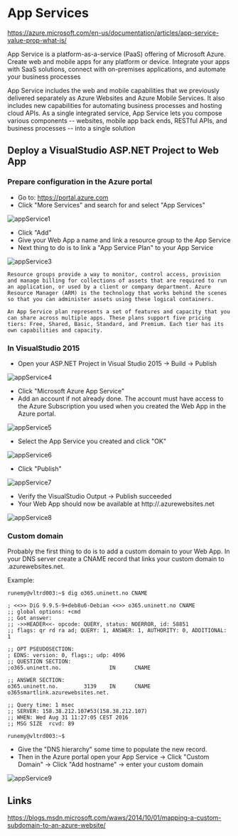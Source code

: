 # App Services #

https://azure.microsoft.com/en-us/documentation/articles/app-service-value-prop-what-is/

App Service is a platform-as-a-service (PaaS) offering of Microsoft Azure. Create web and mobile apps for any platform or device. Integrate your apps with SaaS solutions, connect with on-premises applications, and automate your business processes

App Service includes the web and mobile capabilities that we previously delivered separately as Azure Websites and Azure Mobile Services. It also includes new capabilities for automating business processes and hosting cloud APIs. As a single integrated service, App Service lets you compose various components -- websites, mobile app back ends, RESTful APIs, and business processes -- into a single solution


## Deploy a VisualStudio ASP.NET Project to Web App ##

### Prepare configuration in the Azure portal ### 

- Go to: https://portal.azure.com
- Click "More Services" and search for and select "App Services"

![appService1](pictures/modules/app_services/azureAppService1_1.JPG)

- Click "Add"
- Give your Web App a name and link a resource group to the App Service
- Next thing to do is to link a "App Service Plan" to your App Service

![appService3](pictures/modules/app_services/azureAppService3.JPG)

`Resource groups provide a way to monitor, control access, provision and manage billing for collections of assets that are required to run an application, or used by a client or company department. Azure Resource Manager (ARM) is the technology that works behind the scenes so that you can administer assets using these logical containers.`

`An App Service plan represents a set of features and capacity that you can share across multiple apps. These plans support five pricing tiers: Free, Shared, Basic, Standard, and Premium. Each tier has its own capabilities and capacity.`

### In VisualStudio 2015 ###

- Open your ASP.NET Project in Visual Studio 2015 -> Build -> Publish <yourWebApp>

![appService4](pictures/modules/app_services/azureAppService4.JPG)

- Click "Microsoft Azure App Service"
- Add an account if not already done. The account must have access to the Azure Subscription you used when you created the Web App in the Azure portal.

![appService5](pictures/modules/app_services/azureAppService5.JPG)

- Select the App Service you created and click "OK"

![appService6](pictures/modules/app_services/azureAppService6.JPG)

- Click "Publish"

![appService7](pictures/modules/app_services/azureAppService7.JPG)

- Verify the VisualStudio Output -> Publish succeeded
- Your Web App should now be available at http://<yourAppName>.azurewebsites.net

![appService8](pictures/modules/app_services/azureAppService8.JPG)

### Custom domain ###

Probably the first thing to do is to add a custom domain to your Web App. In your DNS server create a CNAME record that links your custom domain to <yourAppName>.azurewebsites.net.


Example:

	runemy@vltrd003:~$ dig o365.uninett.no CNAME
	
	; <<>> DiG 9.9.5-9+deb8u6-Debian <<>> o365.uninett.no CNAME
	;; global options: +cmd
	;; Got answer:
	;; ->>HEADER<<- opcode: QUERY, status: NOERROR, id: 58851
	;; flags: qr rd ra ad; QUERY: 1, ANSWER: 1, AUTHORITY: 0, ADDITIONAL: 1
	
	;; OPT PSEUDOSECTION:
	; EDNS: version: 0, flags:; udp: 4096
	;; QUESTION SECTION:
	;o365.uninett.no.               IN      CNAME
	
	;; ANSWER SECTION:
	o365.uninett.no.        3139    IN      CNAME   o365smartlink.azurewebsites.net.
	
	;; Query time: 1 msec
	;; SERVER: 158.38.212.107#53(158.38.212.107)
	;; WHEN: Wed Aug 31 11:27:05 CEST 2016
	;; MSG SIZE  rcvd: 89
	
	runemy@vltrd003:~$

- Give the "DNS hierarchy" some time to populate the new record.
- Then in the Azure portal open your App Service -> Click "Custom Domain" -> Click "Add hostname" -> enter your custom domain

![appService9](pictures/modules/app_services/azureAppService9.JPG)

## Links ##

https://blogs.msdn.microsoft.com/waws/2014/10/01/mapping-a-custom-subdomain-to-an-azure-website/ 
